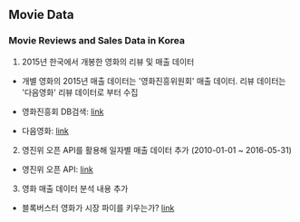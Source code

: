 ## Movie Data
### Movie Reviews and Sales Data in Korea

1) 2015년 한국에서 개봉한 영화의 리뷰 및 매출 데이터

- 개별 영화의 2015년 매출 데이터는 '영화진흥위원회' 매출 데이터. 리뷰 데이터는 '다음영화' 리뷰 데이터로 부터 수집

- 영화진흥회 DB검색: [link](http://www.kobis.or.kr/kobis/business/mast/mvie/searchMovieList.do)

- 다음영화: [link](http://movie.daum.net/)

2) 영진위 오픈 API를 활용해 일자별 매출 데이터 추가 (2010-01-01 ~ 2016-05-31)

- 영진위 오픈 API: [link](http://www.kobis.or.kr/kobisopenapi/homepg/main/main.do)

3) 영화 매출 데이터 분석 내용 추가

- 블록버스터 영화가 시장 파이를 키우는가? [link]( http://khg423.dothome.co.kr/index.php/2016/07/17/%EB%B8%94%EB%A1%9D%EB%B2%84%EC%8A%A4%ED%84%B0-%EC%98%81%ED%99%94%EB%8A%94-%EC%8B%9C%EC%9E%A5%EC%9D%98-%ED%8C%8C%EC%9D%B4%EB%A5%BC-%ED%82%A4%EC%9A%B0%EB%8A%94%EA%B0%80-%EC%98%81%ED%99%94/)
